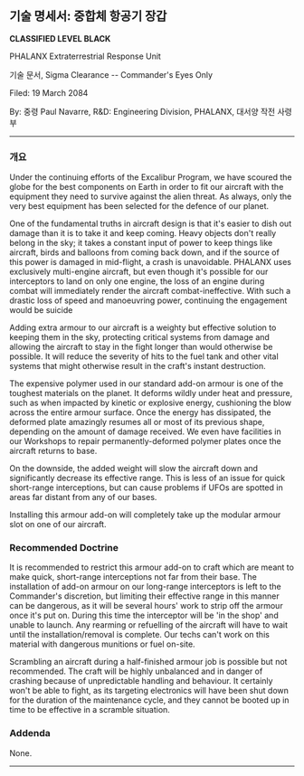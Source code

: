 ## 기술 명세서: 중합체 항공기 장갑

**CLASSIFIED LEVEL BLACK**

PHALANX Extraterrestrial Response Unit

기술 문서, Sigma Clearance -- Commander's Eyes Only

Filed: 19 March 2084

By: 중령 Paul Navarre, R&D: Engineering Division, PHALANX, 대서양 작전
사령부

------------------------------------------------------------------------

### 개요

Under the continuing efforts of the Excalibur Program, we have scoured
the globe for the best components on Earth in order to fit our aircraft
with the equipment they need to survive against the alien threat. As
always, only the very best equipment has been selected for the defence
of our planet.

One of the fundamental truths in aircraft design is that it's easier to
dish out damage than it is to take it and keep coming. Heavy objects
don't really belong in the sky; it takes a constant input of power to
keep things like aircraft, birds and balloons from coming back down, and
if the source of this power is damaged in mid-flight, a crash is
unavoidable. PHALANX uses exclusively multi-engine aircraft, but even
though it's possible for our interceptors to land on only one engine,
the loss of an engine during combat will immediately render the aircraft
combat-ineffective. With such a drastic loss of speed and manoeuvring
power, continuing the engagement would be suicide

Adding extra armour to our aircraft is a weighty but effective solution
to keeping them in the sky, protecting critical systems from damage and
allowing the aircraft to stay in the fight longer than would otherwise
be possible. It will reduce the severity of hits to the fuel tank and
other vital systems that might otherwise result in the craft's instant
destruction.

The expensive polymer used in our standard add-on armour is one of the
toughest materials on the planet. It deforms wildly under heat and
pressure, such as when impacted by kinetic or explosive energy,
cushioning the blow across the entire armour surface. Once the energy
has dissipated, the deformed plate amazingly resumes all or most of its
previous shape, depending on the amount of damage received. We even have
facilities in our Workshops to repair permanently-deformed polymer
plates once the aircraft returns to base.

On the downside, the added weight will slow the aircraft down and
significantly decrease its effective range. This is less of an issue for
quick short-range interceptions, but can cause problems if UFOs are
spotted in areas far distant from any of our bases.

Installing this armour add-on will completely take up the modular armour
slot on one of our aircraft.

### Recommended Doctrine

It is recommended to restrict this armour add-on to craft which are
meant to make quick, short-range interceptions not far from their base.
The installation of add-on armour on our long-range interceptors is left
to the Commander's discretion, but limiting their effective range in
this manner can be dangerous, as it will be several hours' work to strip
off the armour once it's put on. During this time the interceptor will
be 'in the shop' and unable to launch. Any rearming or refuelling of the
aircraft will have to wait until the installation/removal is complete.
Our techs can't work on this material with dangerous munitions or fuel
on-site.

Scrambling an aircraft during a half-finished armour job is possible but
not recommended. The craft will be highly unbalanced and in danger of
crashing because of unpredictable handling and behaviour. It certainly
won't be able to fight, as its targeting electronics will have been shut
down for the duration of the maintenance cycle, and they cannot be
booted up in time to be effective in a scramble situation.

### Addenda

None.

------------------------------------------------------------------------